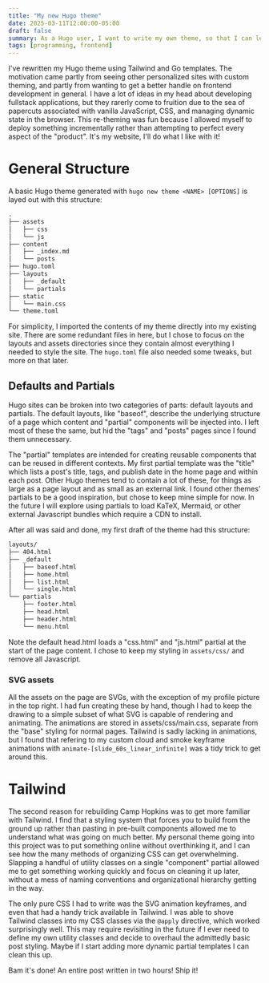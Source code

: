 ```yaml
---
title: "My new Hugo theme"
date: 2025-03-11T12:00:00-05:00
draft: false
summary: As a Hugo user, I want to write my own theme, so that I can learn how Hugo works.
tags: [programming, frontend]
---
```


I've rewritten my Hugo theme using Tailwind and Go templates. The motivation
came partly from seeing other personalized sites with custom theming, and
partly from wanting to get a better handle on frontend development in general.
I have a lot of ideas in my head about developing fullstack applications, but
they rarerly come to fruition due to the sea of papercuts associated with
vanilla JavaScript, CSS, and managing dynamic state in the browser. This
re-theming was fun because I allowed myself to deploy something incrementally
rather than attempting to perfect every aspect of the "product". It's my
website, I'll do what I like with it!

# General Structure

A basic Hugo theme generated with `hugo new theme <NAME> [OPTIONS]` is layed
out with this structure:

```txt
.
├── assets
│   ├── css
│   └── js
├── content
│   ├── _index.md
│   └── posts
├── hugo.toml
├── layouts
│   ├── _default
│   └── partials
├── static
│   └── main.css
└── theme.toml
```

For simplicity, I imported the contents of my theme directly into my existing
site. There are some redundant files in here, but I chose to focus on the
layouts and assets directories since they contain almost everything I needed to
style the site. The `hugo.toml` file also needed some tweaks, but more on that
later.

## Defaults and Partials

Hugo sites can be broken into two categories of parts: default layouts and
partials. The default layouts, like "baseof", describe the underlying structure
of a page which content and "partial" components will be injected into. I left
most of these the same, but hid the "tags" and "posts" pages since I found them
unnecessary.

The "partial" templates are intended for creating reusable components that can
be reused in different contexts. My first partial template was the "title"
which lists a post's title, tags, and publish date in the home page and within
each post. Other Hugo themes tend to contain a lot of these, for things as
large as a page layout and as small as an external link. I found other themes'
partials to be a good inspiration, but chose to keep mine simple for now. In
the future I will explore using partials to load KaTeX, Mermaid, or other
external Javascript bundles which require a CDN to install.

After all was said and done, my first draft of the theme had this structure:

```txt
layouts/
├── 404.html
├── _default
│   ├── baseof.html
│   ├── home.html
│   ├── list.html
│   └── single.html
└── partials
    ├── footer.html
    ├── head.html
    ├── header.html
    └── menu.html
```

Note the default head.html loads a "css.html" and "js.html" partial at the
start of the page content. I chose to keep my styling in `assets/css/` and
remove all Javascript.

### SVG assets

All the assets on the page are SVGs, with the exception of my profile picture
in the top right. I had fun creating these by hand, though I had to keep the
drawing to a simple subset of what SVG is capable of rendering and animating.
The animations are stored in assets/css/main.css, separate from the "base"
styling for normal pages. Tailwind is sadly lacking in animations, but I found
that refering to my custom cloud and smoke keyframe animations with
`animate-[slide_60s_linear_infinite]` was a tidy trick to get around this.

# Tailwind

The second reason for rebuilding Camp Hopkins was to get more familiar with
Tailwind. I find that a styling system that forces you to build from the ground
up rather than pasting in pre-built components allowed me to understand what
was going on much better. My personal theme going into this project was to put
something online without overthinking it, and I can see how the many methods of
organizing CSS can get overwhelming. Slapping a handful of utility classes on a
single "component" partial allowed me to get something working quickly and
focus on cleaning it up later, without a mess of naming conventions and
organizational hierarchy getting in the way.

The only pure CSS I had to write was the SVG animation keyframes, and even that
had a handy trick available in Tailwind. I was able to shove Tailwind classes
into my CSS classes via the `@apply` directive, which worked surprisingly well.
This may require revisiting in the future if I ever need to define my own
utility classes and decide to overhaul the admittedly basic post styling. Maybe
if I start adding more dynamic partial templates I can clean this up.

Bam it's done! An entire post written in two hours! Ship it!

